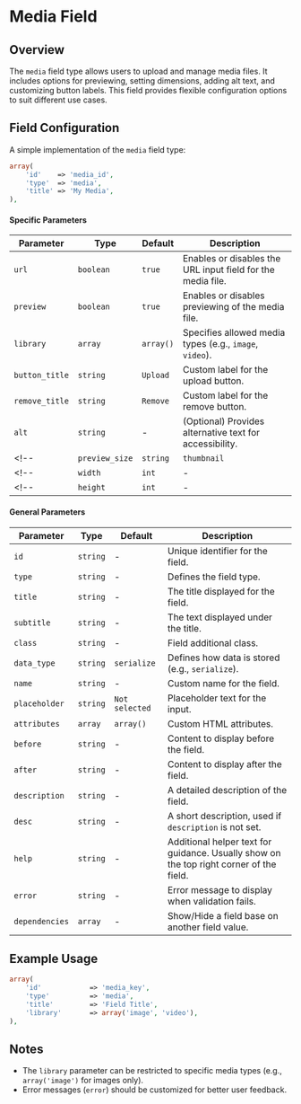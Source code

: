 # Media Field

## Overview
The `media` field type allows users to upload and manage media files. It includes options for previewing, setting dimensions, adding alt text, and customizing button labels. This field provides flexible configuration options to suit different use cases.

## Field Configuration
A simple implementation of the `media` field type:

```php
array(
    'id'    => 'media_id',
    'type'  => 'media',
    'title' => 'My Media',
),
```

#### Specific Parameters

| Parameter         | Type          | Default           | Description |
|-------------------|---------------|-------------------|-------------|
| `url`             | `boolean`     | `true`            | Enables or disables the URL input field for the media file. |
| `preview`         | `boolean`     | `true`            | Enables or disables previewing of the media file. |
| `library`         | `array`       | `array()`         | Specifies allowed media types (e.g., `image`, `video`). |
| `button_title`    | `string`      | `Upload`          | Custom label for the upload button. |
| `remove_title`    | `string`      | `Remove`          | Custom label for the remove button. |
| `alt`             | `string`      | -                 | (Optional) Provides alternative text for accessibility. |
<!-- | `preview_size`    | `string`      | `thumbnail`       | Specifies the preview size. It can be a named size (e.g., `thumbnail`, `full`). | -->
<!-- | `width`           | `int`         | -                 | (Optional) Sets the media width in pixels. | -->
<!-- | `height`          | `int`         | -                 | (Optional) Sets the media height in pixels. | -->

#### General Parameters
| Parameter         | Type      | Default           | Description |
|-------------------|-----------|-------------------|-------------|
| `id`              | `string`  | -                 | Unique identifier for the field. |
| `type`            | `string`  | -                 | Defines the field type. |
| `title`           | `string`  | -                 | The title displayed for the field. |
| `subtitle`        | `string`  | -                 | The text displayed under the title. |
| `class`           | `string`  | -                 | Field additional class. |
| `data_type`       | `string`  | `serialize`       | Defines how data is stored (e.g., `serialize`). |
| `name`            | `string`  | -                 | Custom name for the field. |
| `placeholder`     | `string`  | `Not selected`    | Placeholder text for the input. |
| `attributes`      | `array`   | `array()`         | Custom HTML attributes. |
| `before`          | `string`  | -                 | Content to display before the field. |
| `after`           | `string`  | -                 | Content to display after the field. |
| `description`     | `string`  | -                 | A detailed description of the field. |
| `desc`            | `string`  | -                 | A short description, used if `description` is not set. |
| `help`            | `string`  | -                 | Additional helper text for guidance. Usually show on the top right corner of the field. |
| `error`           | `string`  | -                 | Error message to display when validation fails. |
| `dependencies`    | `array`   | -                 | Show/Hide a field base on another field value. |

## Example Usage

```php
array(
    'id'            => 'media_key',
    'type'          => 'media',
    'title'         => 'Field Title',
    'library'       => array('image', 'video'),
),
```

## Notes
- The `library` parameter can be restricted to specific media types (e.g., `array('image')` for images only).
- Error messages (`error`) should be customized for better user feedback.